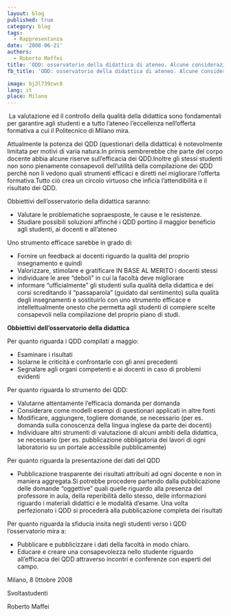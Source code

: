 ```yaml
---
layout: blog
published: true
category: blog
tags:
  - Rappresentanza
date: '2008-06-21'
authors:
  - Roberto Maffei
title: 'ODD: osservatorio della didattica di ateneo. Alcune considerazioni.'
fb_title: 'ODD: osservatorio della didattica di ateneo. Alcune considerazioni.'

image: bj3l739cwc8
lang: it
place: Milano
---
```


 La valutazione ed il controllo della qualità della didattica sono fondamentali per garantire agli studenti e a tutto l’ateneo l’eccellenza nell’offerta formativa a cui il Politecnico di Milano mira.

Attualmente la potenza dei QDD (questionari della didattica) è notevolmente limitata per motivi di varia natura.In primis sembrerebbe che parte del corpo docente abbia alcune riserve sull’efficacia dei QDD.Inoltre gli stessi studenti non sono pienamente consapevoli dell’utilità della compilazione dei QDD perchè non li vedono quali strumenti efficaci e diretti nel migliorare l’offerta formativa.Tutto ciò crea un circolo virtuoso che inficia l’attendibilità e il risultato dei QDD.

Obbiettivi dell’osservatorio della didattica saranno:

*   Valutare le problematiche sopraesposte, le cause e le resistenze.
*   Studiare possibili soluzioni affinché i QDD portino il maggior beneficio agli studenti, ai docenti e all’ateneo

Uno strumento efficace sarebbe in grado di:

*   Fornire un feedback ai docenti riguardo la qualità del proprio insegnamento e quindi
*   Valorizzare, stimolare e gratificare IN BASE AL MERITO i docenti stessi
*   individuare le aree “deboli” in cui la facoltà deve migliorare
*   informare “ufficialmente” gli studenti sulla qualità della didattica e dei corsi screditando il “passaparola” (guidato dal sentimento) sulla qualità degli insegnamenti e sostituirlo con uno strumento efficace e intellettualmente onesto che permetta agli studenti di compiere scelte consapevoli nella compilazione del proprio piano di studi.

**Obbiettivi dell’osservatorio della didattica**

Per quanto riguarda i QDD compilati a maggio:

*   Esaminare i risultati
*   Isolarne le criticità e confrontarle con gli anni precedenti
*   Segnalare agli organi competenti e ai docenti in caso di problemi evidenti

Per quanto riguarda lo strumento dei QDD:

*   Valutarne attentamente l’efficacia domanda per domanda
*   Considerare come modelli esempi di questionari applicati in altre fonti
*   Modificare, aggiungere, togliere domande, se necessario (per es. domanda sulla conoscenza della lingua inglese da parte dei docenti)
*   Individuare altri strumenti di valutazione di alcuni ambiti della didattica, se necessario (per es. pubblicazione obbligatoria dei lavori di ogni laboratorio su un portale accessibile pubblicamente)

Per quanto riguarda la presentazione dei dati del QDD

*   Pubblicazione trasparente dei risultati attribuiti ad ogni docente e non in maniera aggregata.Si potrebbe procedere partendo dalla pubblicazione delle domande “oggettive” quali quelle riguardo alla presenza del professore in aula, della reperibilità dello stesso, delle informazioni riguardo i materiali didattici e le modalità d’esame. Una volta perfezionato i QDD si procederà alla pubblicazione completa dei risultati

Per quanto riguarda la sfiducia insita negli studenti verso i QDD l’osservatorio mira a:

*   Pubblicare e pubblicizzare i dati della facoltà in modo chiaro.
*   Educare e creare una consapevolezza nello studente riguardo all’efficacia dei QDD attraverso incontri e conferenze con esperti del campo.

Milano, 8 0ttobre 2008

Svoltastudenti

Roberto Maffei
